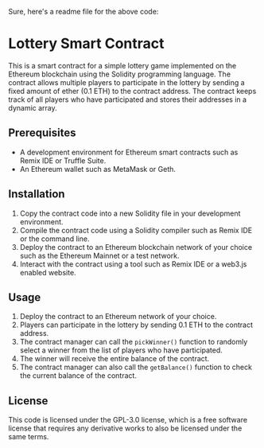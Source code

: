 Sure, here's a readme file for the above code:

# Lottery Smart Contract

This is a smart contract for a simple lottery game implemented on the Ethereum blockchain using the Solidity programming language. The contract allows multiple players to participate in the lottery by sending a fixed amount of ether (0.1 ETH) to the contract address. The contract keeps track of all players who have participated and stores their addresses in a dynamic array.

## Prerequisites

- A development environment for Ethereum smart contracts such as Remix IDE or Truffle Suite.
- An Ethereum wallet such as MetaMask or Geth.

## Installation

1. Copy the contract code into a new Solidity file in your development environment.
2. Compile the contract code using a Solidity compiler such as Remix IDE or the command line.
3. Deploy the contract to an Ethereum blockchain network of your choice such as the Ethereum Mainnet or a test network.
4. Interact with the contract using a tool such as Remix IDE or a web3.js enabled website.

## Usage

1. Deploy the contract to an Ethereum network of your choice.
2. Players can participate in the lottery by sending 0.1 ETH to the contract address.
3. The contract manager can call the `pickWinner()` function to randomly select a winner from the list of players who have participated.
4. The winner will receive the entire balance of the contract.
5. The contract manager can also call the `getBalance()` function to check the current balance of the contract.

## License

This code is licensed under the GPL-3.0 license, which is a free software license that requires any derivative works to also be licensed under the same terms.
